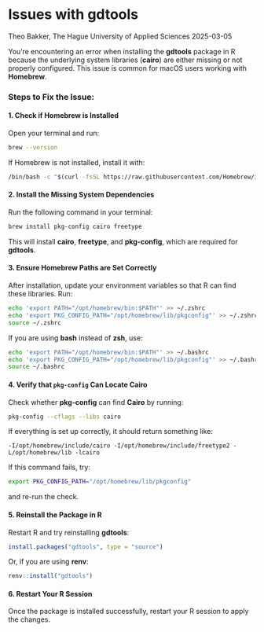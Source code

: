 # Issues with gdtools
Theo Bakker, The Hague University of Applied Sciences
2025-03-05

You’re encountering an error when installing the **gdtools** package in
R because the underlying system libraries (**cairo**) are either missing
or not properly configured. This issue is common for macOS users working
with **Homebrew**.

### Steps to Fix the Issue:

#### 1. **Check if Homebrew is Installed**

Open your terminal and run:

``` sh
brew --version
```

If Homebrew is not installed, install it with:

``` sh
/bin/bash -c "$(curl -fsSL https://raw.githubusercontent.com/Homebrew/install/HEAD/install.sh)"
```

#### 2. **Install the Missing System Dependencies**

Run the following command in your terminal:

``` sh
brew install pkg-config cairo freetype
```

This will install **cairo**, **freetype**, and **pkg-config**, which are
required for **gdtools**.

#### 3. **Ensure Homebrew Paths are Set Correctly**

After installation, update your environment variables so that R can find
these libraries. Run:

``` sh
echo 'export PATH="/opt/homebrew/bin:$PATH"' >> ~/.zshrc
echo 'export PKG_CONFIG_PATH="/opt/homebrew/lib/pkgconfig"' >> ~/.zshrc
source ~/.zshrc
```

If you are using **bash** instead of **zsh**, use:

``` sh
echo 'export PATH="/opt/homebrew/bin:$PATH"' >> ~/.bashrc
echo 'export PKG_CONFIG_PATH="/opt/homebrew/lib/pkgconfig"' >> ~/.bashrc
source ~/.bashrc
```

#### 4. **Verify that `pkg-config` Can Locate Cairo**

Check whether **pkg-config** can find **Cairo** by running:

``` sh
pkg-config --cflags --libs cairo
```

If everything is set up correctly, it should return something like:

    -I/opt/homebrew/include/cairo -I/opt/homebrew/include/freetype2 -L/opt/homebrew/lib -lcairo

If this command fails, try:

``` sh
export PKG_CONFIG_PATH="/opt/homebrew/lib/pkgconfig"
```

and re-run the check.

#### 5. **Reinstall the Package in R**

Restart R and try reinstalling **gdtools**:

``` r
install.packages("gdtools", type = "source")
```

Or, if you are using **renv**:

``` r
renv::install("gdtools")
```

#### 6. **Restart Your R Session**

Once the package is installed successfully, restart your R session to
apply the changes.
